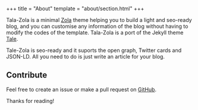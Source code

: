 +++
title = "About"
template = "about/section.html"
+++

Tala-Zola is a minimal [Zola](https://www.getzola.org) theme helping you to
build a light and seo-ready blog, and you can customise any information of the
blog without having to modify the codes of the template. Tala-Zola is a port of
the Jekyll theme [Tale](https://github.com/chesterhow/tale).

Tale-Zola is seo-ready and it suports the open graph, Twitter cards and JSON-LD.
All you need to do is just write an article for your blog.

## Contribute

Feel free to create an issue or make a pull request on [GitHub](https://github.com/aaranxu/tale-zola
).

Thanks for reading!
